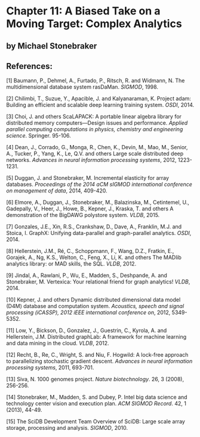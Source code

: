 # Chapter 11: A Biased Take on a Moving Target: Complex Analytics

## by Michael Stonebraker

## References:

[1] Baumann, P., Dehmel, A., Furtado, P., Ritsch, R. and Widmann, N. The multidimensional database system rasDaMan. *SIGMOD*, 1998.

[2] Chilimbi, T., Suzue, Y., Apacible, J. and Kalyanaraman, K. Project adam: Building an efficient and scalable deep learning training system. *OSDI*, 2014.

[3] Choi, J. and others ScaLAPACK: A portable linear algebra library for distributed memory computers—Design issues and performance. *Applied parallel computing computations in physics, chemistry and engineering science*. Springer. 95-106.

[4] Dean, J., Corrado, G., Monga, R., Chen, K., Devin, M., Mao, M., Senior, A., Tucker, P., Yang, K., Le, Q.V. and others Large scale distributed deep networks. *Advances in neural information processing systems*, 2012, 1223-1231.

[5] Duggan, J. and Stonebraker, M. Incremental elasticity for array databases. *Proceedings of the 2014 aCM sIGMOD international conference on management of data*, 2014, 409-420.

[6] Elmore, A., Duggan, J., Stonebraker, M., Balazinska, M., Cetintemel, U., Gadepally, V., Heer, J., Howe, B., Kepner, J., Kraska, T. and others A demonstration of the BigDAWG polystore system. *VLDB*, 2015.

[7] Gonzales, J.E., Xin, R.S., Crankshaw, D., Dave, A., Franklin, M.J. and Stoica, I. GraphX: Unifying data-parallel and graph-parallel analytics. *OSDI*, 2014.

[8] Hellerstein, J.M., Ré, C., Schoppmann, F., Wang, D.Z., Fratkin, E., Gorajek, A., Ng, K.S., Welton, C., Feng, X., Li, K. and others The MADlib analytics library: or MAD skills, the SQL. *VLDB*, 2012.

[9] Jindal, A., Rawlani, P., Wu, E., Madden, S., Deshpande, A. and Stonebraker, M. Vertexica: Your relational friend for graph analytics! *VLDB*, 2014.

[10] Kepner, J. and others Dynamic distributed dimensional data model (D4M) database and computation system. *Acoustics, speech and signal processing (iCASSP), 2012 iEEE international conference on*, 2012, 5349-5352.

[11] Low, Y., Bickson, D., Gonzalez, J., Guestrin, C., Kyrola, A. and Hellerstein, J.M. Distributed graphLab: A framework for machine learning and data mining in the cloud. *VLDB*, 2012.

[12] Recht, B., Re, C., Wright, S. and Niu, F. Hogwild: A lock-free approach to parallelizing stochastic gradient descent. *Advances in neural information processing systems*, 2011, 693-701.

[13] Siva, N. 1000 genomes project. *Nature biotechnology*. 26, 3 (2008), 256-256.

[14] Stonebraker, M., Madden, S. and Dubey, P. Intel big data science and technology center vision and execution plan. *ACM SIGMOD Record*. 42, 1 (2013), 44-49.

[15] The SciDB Development Team Overview of SciDB: Large scale array storage, processing and analysis. *SIGMOD*, 2010.
